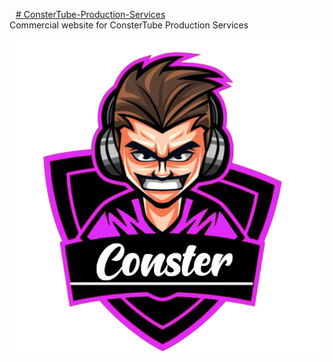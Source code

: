 <a style="verticle-align: center; margin: 10px;" href="http://ariesplaysnation.com"># ConsterTube-Production-Services</a><br/>
Commercial website for ConsterTube Production Services

<img src="https://github.com/AriesPlaysNation/ConsterTube-Production-Services/blob/master/img/logoFinal.png" />
